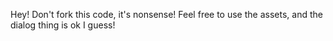 Hey! Don't fork this code, it's nonsense! Feel free to use the assets, and the dialog thing is ok I guess!
